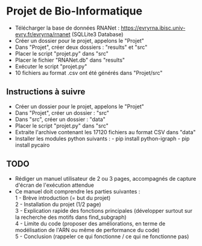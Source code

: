 # Projet de Bio-Informatique

- Télécharger la base de données RNANet : https://evryrna.ibisc.univ-evry.fr/evryrna/rnanet (SQLLite3 Database)  
-  Créer un dossier pour le projet, appelons le "Projet"  
-  Dans "Projet", créer deux dossiers : "results" et "src"  
-  Placer le script "projet.py" dans "src"
-  Placer le fichier "RNANet.db" dans "results"  
-  Exécuter le script "projet.py"  
-  10 fichiers au format .csv ont été générés dans "Projet/src" 


## Instructions à suivre
- Créer un dossier pour le projet, appelons le "Projet"
- Dans "Projet", créer un dossier : "src"
- Dans "src", créer un dossier : "data"
- Placer le script "projet.py" dans "src"
- Extraite l'archive contenant les 17120 fichiers au format CSV dans "data"
- Installer les modules python suivants :
        - pip install python-igraph
        - pip install pycairo

## TODO
- Rédiger un manuel utilisateur de 2 ou 3 pages, accompagnés de capture d'écran de l'exécution attendue
- Ce manuel doit comprendre les parties suivantes :  
        1 - Brève introduction (= but du projet)  
        2 - Installation du projet (1/2 page)  
        3 - Explication rapide des fonctions principales (développer surtout sur la recherche des motifs dans find_subgraph)  
        4 - Limite du code (proposer des améliorations, en terme de modélisation de l'ARN ou même de performance du code)  
        5 - Conclusion (rappeler ce qui fonctionne / ce qui ne fonctionne pas)  

